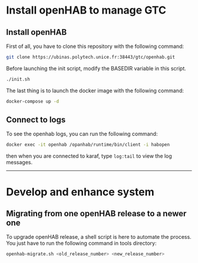 # Install openHAB to manage GTC

## Install openHAB

First of all, you have to clone this repository with the following command:

```bash
git clone https://ubinas.polytech.unice.fr:38443/gtc/openhab.git
```

Before launching the init script, modify the BASEDIR variable in this script.

```bash
./init.sh
```

The last thing is to launch the docker image with the following command:

```bash
docker-compose up -d
```

## Connect to logs

To see the openhab logs, you can run the following command:

```bash
docker exec -it openhab /opanhab/runtime/bin/client -i habopen
```

then when you are connected to karaf, type ```log:tail``` to view the log messages.

---

# Develop and enhance system

## Migrating from one openHAB release to a newer one

To upgrade openHAB release, a shell script is here to automate the process. You just have to run the following command in tools directory:

```bash
openhab-migrate.sh <old_release_number> <new_release_number>
```
